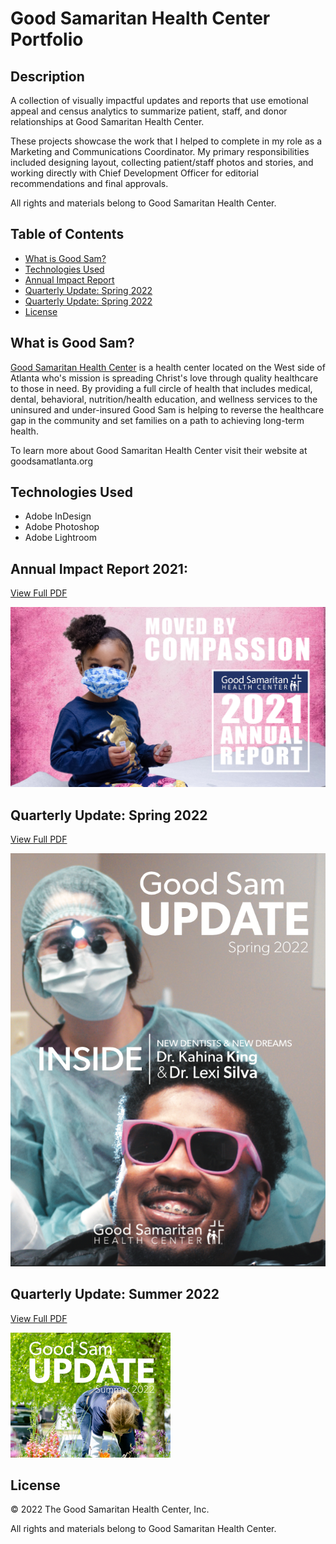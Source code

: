 # Good Samaritan Health Center Portfolio

## Description
A collection of visually impactful updates and reports that use emotional appeal and census analytics to summarize patient, staff, and donor relationships at Good Samaritan Health Center. 

These projects showcase the work that I helped to complete in my role as a Marketing and Communications Coordinator. My primary responsibilities included designing layout, collecting patient/staff photos and stories, and working directly with Chief Development Officer for editorial recommendations and final approvals.

All rights and materials belong to Good Samaritan Health Center.

## Table of Contents
* [What is Good Sam?](#what-is-good-sam)
* [Technologies Used](#technologies-used)
* [Annual Impact Report](#annual-impact-report-2021)
* [Quarterly Update: Spring 2022](#quarterly-update-spring-2022)
* [Quarterly Update: Spring 2022](#quarterly-update-summer-2022)
* [License](#license)

## What is Good Sam?
[Good Samaritan Health Center](https://goodsamatlanta.org/) is a health center located on the West side of Atlanta who's mission is spreading Christ's love through quality healthcare to those in need. By providing a full circle of health that includes medical, dental, behavioral, nutrition/health education, and wellness services to the uninsured and under-insured Good Sam is helping to reverse the healthcare gap in the community and set families on a path to achieving long-term health.

To learn more about Good Samaritan Health Center visit their website at goodsamatlanta.org 

## Technologies Used
* Adobe InDesign
* Adobe Photoshop
* Adobe Lightroom

## Annual Impact Report 2021: 
[View Full PDF](./assets/hrefs/Annual%20Impact%20Report%20GSHC.pdf)

![Good Samaritan Health Center Annual Report 2021](./assets/images/AnnualImpactReport.png)

## Quarterly Update: Spring 2022
[View Full PDF](./assets/hrefs/Quarterly%201%20GSHC.pdf)

![Good Samaritan Health Center Quarterly 1 Update 2021](./assets/images/Q1Update.png)

## Quarterly Update: Summer 2022
[View Full PDF](./assets/hrefs/Q2_Update%20GSHC.pdf)

![Good Samaritan Health Center Quarterly 2 Update 2021](./assets/images/goodsam-update-2.png)

## License
© 2022 The Good Samaritan Health Center, Inc.

All rights and materials belong to Good Samaritan Health Center.
